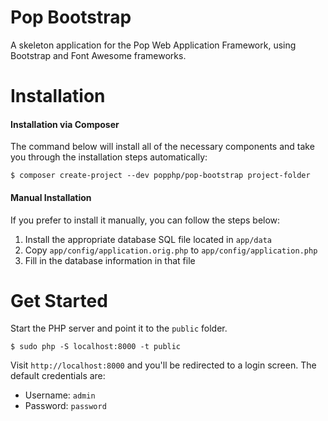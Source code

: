 Pop Bootstrap
=============

A skeleton application for the Pop Web Application Framework,
using Bootstrap and Font Awesome frameworks.

Installation
============ 

#### Installation via Composer

The command below will install all of the necessary components and
take you through the installation steps automatically:

```console
$ composer create-project --dev popphp/pop-bootstrap project-folder
```

#### Manual Installation

If you prefer to install it manually, you can follow the steps below:

1. Install the appropriate database SQL file located in `app/data`
2. Copy `app/config/application.orig.php` to `app/config/application.php`
3. Fill in the database information in that file

Get Started
===========

Start the PHP server and point it to the `public` folder.

```console
$ sudo php -S localhost:8000 -t public
```

Visit `http://localhost:8000` and you'll be redirected to a login
screen. The default credentials are:

* Username: `admin`
* Password: `password`
